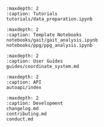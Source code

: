 ```{include} ../README.md
```

```{toctree}
:maxdepth: 2
:caption: Tutorials
tutorials/data_preparation.ipynb
```

```{toctree}
:maxdepth: 2
:caption: Template Notebooks
notebooks/gait/gait_analysis.ipynb
notebooks/ppg/ppg_analysis.ipynb
```

```{toctree}
:maxdepth: 2
:caption: User Guides
guides/coordinate_system.md
```

```{toctree}
:maxdepth: 2
:caption: API
autoapi/index
```

<!-- ```{toctree}
:maxdepth: 2
:caption: TSDF schema
tsdf_paradigma_schemas.md
tsdf_paradigma_channels_and_units.md
``` -->

```{toctree}
:maxdepth: 2
:caption: Development
changelog.md
contributing.md
conduct.md
```

